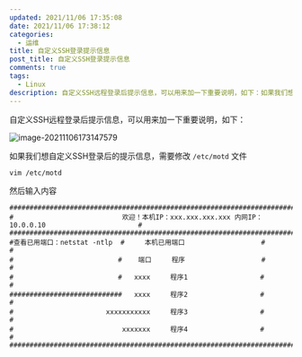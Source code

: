 ```yaml
---
updated: 2021/11/06 17:35:08
date: 2021/11/06 17:38:12
categories: 
  - 运维
title: 自定义SSH登录提示信息
post_title: 自定义SSH登录提示信息
comments: true
tags:
  - Linux
description: 自定义SSH远程登录后提示信息，可以用来加一下重要说明，如下：如果我们想自定义SSH登录后的提示信息，需要修改  文件然后输入内容
---
```

自定义SSH远程登录后提示信息，可以用来加一下重要说明，如下：

![image-20211106173147579](https://static.jiabanmoyu.com/notes/image-20211106173147579.png)

如果我们想自定义SSH登录后的提示信息，需要修改 `/etc/motd` 文件

```
vim /etc/motd
```

然后输入内容

```
################################################################################################
#                           欢迎！本机IP：xxx.xxx.xxx.xxx 内网IP：10.0.0.10                       #
################################################################################################
#查看已用端口：netstat -ntlp  #     本机已用端口                   #                               #
#                          #    端口     程序                   #                               #
#                          #   xxxx     程序1                  #                               #
############################   xxxx     程序2                  #                               #
#                       xxxxxxxxxxx     程序3                  #                               #
#                           xxxxxxx     程序4                  #                               #
################################################################################################
```

